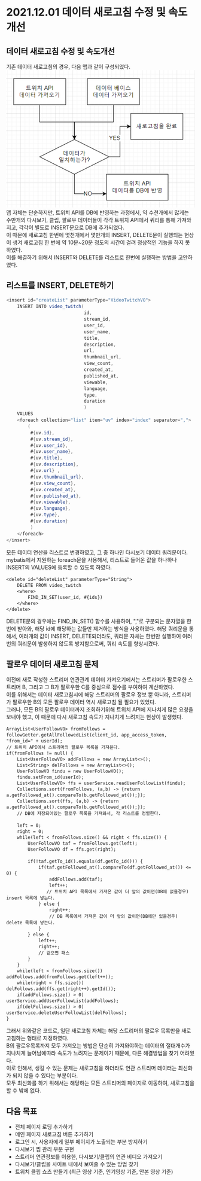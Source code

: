 2021.12.01 데이터 새로고침 수정 및 속도개선
====================
## 데이터 새로고침 수정 및 속도개선
기존 데이터 새로고침의 경우, 다음 맵과 같이 구성되었다.      
![Alt text](../img/20211201-1.png)       
맵 자체는 단순하지만, 트위치 API를 DB에 반영하는 과정에서, 약 수천개에서 많게는 수만개의 다시보기, 클립, 팔로우 데이터들이 각각 트위치 API에서 쿼리를 통해 가져와지고, 각각이 별도로 INSERT문으로 DB에 추가되었다.      
이 때문에 새로고침 한번에 몇천개에서 몇만개의 INSERT, DELETE문이 실행되는 현상이 생겨 새로고침 한 번에 약 10분~20분 정도의 시간이 걸려 정상적인 기능을 하지 못하였다.        
이를 해결하기 위해서 INSERT와 DELETE를 리스트로 한번에 실행하는 방법을 고안하였다.


## 리스트를 INSERT, DELETE하기
````java
<insert id="createList" parameterType="VideoTwitchVO">
    INSERT INTO video_twitch(
                             id,
                             stream_id,
                             user_id,
                             user_name,
                             title,
                             description,
                             url,
                             thumbnail_url,
                             view_count,
                             created_at,
                             published_at,
                             viewable,
                             language,
                             type,
                             duration
                             )
    VALUES
    <foreach collection="list" item="uv" index="index" separator=",">
        (
         #{uv.id},
         #{uv.stream_id},
         #{uv.user_id},
         #{uv.user_name},
         #{uv.title},
         #{uv.description},
         #{uv.url} ,
         #{uv.thumbnail_url},
         #{uv.view_count},
         #{uv.created_at},
         #{uv.published_at},
         #{uv.viewable},
         #{uv.language},
         #{uv.type},
         #{uv.duration}
         )
    </foreach>
</insert>
````
모든 데이터 연산을 리스트로 변경하였고, 그 중 하나인 다시보기 데이터 쿼리문이다.         
mybatis에서 지원하는 foreach문을 사용해서, 리스트로 들어온 값을 하나하나 INSERT의 VALUES에 등록할 수 있도록 하였다.    
````
<delete id="deleteList" parameterType="String">
    DELETE FROM video_twitch
    <where>
        FIND_IN_SET(user_id, #{ids})
    </where>
</delete>
````
DELETE문의 경우에는 FIND_IN_SET() 함수를 사용하여, ","로 구분되는 문자열을 한번에 받아와, 해당 id에 해당하는 값들만 제거하는 방식을 사용하였다.
해당 쿼리문을 통해서, 여러개의 값이 INSERT, DELETE되더라도, 쿼리문 자체는 한번만 실행하여 여러번의 쿼리문이 발생하지 않도록 방지함으로써, 쿼리 속도를 향상시켰다.      

## 팔로우 데이터 새로고침 문제
이전에 새로 작성한 스트리머 연관관계 데이터 가져오기에서는 스트리머가 팔로우한 스트리머 B, 그리고 그 B가 팔로우한 C를 중심으로 점수를 부여하여 계산하였다.     
이를 위해서는 데이터 새로고침시에 해당 스트리머의 팔로우 정보 뿐 아니라, 스트리머가 팔로우한 B의 모든 팔로우 데이터 역시 새로고침 될 필요가 있었다.     
그러나, 모든 B의 팔로우 데이터까지 조회하기위해 트위치 API에 지나치게 많은 요청을 보내야 했고, 이 때문에 다시 새로고침 속도가 지나치게 느려지는 현상이 발생했다.

````
ArrayList<UserFollowVO> fromFollows = followGetter.getAllFollowedList(client_id, app_access_token, "from_id=" + userId);
// 트위치 API에서 스트리머의 팔로우 목록을 가져온다.
if(fromFollows != null) {
    List<UserFollowVO> addFollows = new ArrayList<>();
    List<String> delFollows = new ArrayList<>();
    UserFollowVO findu = new UserFollowVO();
    findu.setFrom_id(userId);
    List<UserFollowVO> ffs = userService.readUserFollowList(findu);
    Collections.sort(fromFollows, (a,b) -> {return a.getFollowed_at().compareTo(b.getFollowed_at());});
    Collections.sort(ffs, (a,b) -> {return a.getFollowed_at().compareTo(b.getFollowed_at());});
    // DB에 저장되어있는 팔로우 목록을 가져와서, 각 리스트를 정렬한다.
    
    left = 0;
    right = 0;
    while(left < fromFollows.size() && right < ffs.size()) {
        UserFollowVO taf = fromFollows.get(left);
        UserFollowVO df = ffs.get(right);

        if(!taf.getTo_id().equals(df.getTo_id())) {
            if(taf.getFollowed_at().compareTo(df.getFollowed_at()) <= 0) {
                addFollows.add(taf);
                left++;
               // 트위치 API 목록에서 가져온 값이 더 앞의 값이면(DB에 없을경우) insert 목록에 넣는다.
            } else {
                right++;
                // DB 목록에서 가져온 값이 더 앞의 값이면(DB에만 있을경우) delete 목록에 넣는다.
            }
        } else {
            left++;
            right++;
            // 같으면 패스
        }
    }
    while(left < fromFollows.size()) addFollows.add(fromFollows.get(left++));
    while(right < ffs.size()) delFollows.add(ffs.get(right++).getId());
    if(addFollows.size() > 0) userService.addUserFollowList(addFollows);
    if(delFollows.size() > 0) userService.deleteUserFollowList(delFollows);
}
````
그래서 위와같은 코드로, 일단 새로고침 자체는 해당 스트리머의 팔로우 목록만을 새로고침하는 형태로 지정하였다.      
B의 팔로우목록까지 모두 가져오는 방법은 단순히 가져와야하는 데이터의 절대개수가 지나치게 늘어남에따라 속도가 느려지는 문제이기 때문에, 다른 해결방법을 찾기 어려웠다.     
이로 인해서, 생길 수 있는 문제는 새로고침을 하더라도 연관 스트리머 데이터는 최신화가 되지 않을 수 있다는 부분이다.     
모두 최신화를 하기 위해서는 해당하는 모든 스트리머의 페이지로 이동하여, 새로고침을 할 수 밖에 없다.


## 다음 목표
* 전체 페이지 로딩 추가하기
* 메인 페이지 새로고침 버튼 추가하기
* 로그인 시, 사용자에게 일부 페이지가 노출되는 부분 방지하기
* 다시보기 찜 관리 부분 구현
* 스트리머 연관정보를 이용한, 다시보기/클립의 연관 비디오 가져오기
* 다시보기/클립을 사이트 내에서 보여줄 수 있는 방법 찾기
* 트위치 클립 쇼츠 만들기 (최근 영상 기준, 인기영상 기준, 안본 영상 기준)
